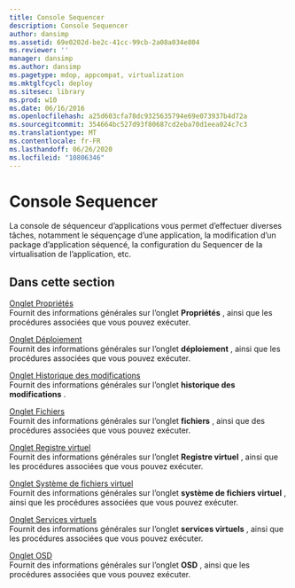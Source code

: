 ```yaml
---
title: Console Sequencer
description: Console Sequencer
author: dansimp
ms.assetid: 69e0202d-be2c-41cc-99cb-2a08a034e804
ms.reviewer: ''
manager: dansimp
ms.author: dansimp
ms.pagetype: mdop, appcompat, virtualization
ms.mktglfcycl: deploy
ms.sitesec: library
ms.prod: w10
ms.date: 06/16/2016
ms.openlocfilehash: a25d603cfa78dc9325635794e69e073937b4d72a
ms.sourcegitcommit: 354664bc527d93f80687cd2eba70d1eea024c7c3
ms.translationtype: MT
ms.contentlocale: fr-FR
ms.lasthandoff: 06/26/2020
ms.locfileid: "10806346"
---
```

# Console Sequencer


La console de séquenceur d’applications vous permet d’effectuer diverses tâches, notamment le séquençage d’une application, la modification d’un package d’application séquencé, la configuration du Sequencer de la virtualisation de l’application, etc.

## Dans cette section


<a href="" id="properties-tab"></a>[Onglet Propriétés](properties-tab-keep.md)  
Fournit des informations générales sur l’onglet **Propriétés** , ainsi que les procédures associées que vous pouvez exécuter.

<a href="" id="deployment-tab"></a>[Onglet Déploiement](deployment-tab.md)  
Fournit des informations générales sur l’onglet **déploiement** , ainsi que les procédures associées que vous pouvez exécuter.

<a href="" id="change-history-tab"></a>[Onglet Historique des modifications](change-history-tab-keep.md)  
Fournit des informations générales sur l’onglet **historique des modifications** .

<a href="" id="files-tab"></a>[Onglet Fichiers](files-tab-keep.md)  
Fournit des informations générales sur l’onglet **fichiers** , ainsi que des procédures associées que vous pouvez exécuter.

<a href="" id="virtual-registry-tab"></a>[Onglet Registre virtuel](virtual-registry-tab-keep.md)  
Fournit des informations générales sur l’onglet **Registre virtuel** , ainsi que les procédures associées que vous pouvez exécuter.

<a href="" id="virtual-file-system-tab"></a>[Onglet Système de fichiers virtuel](virtual-file-system-tab-keep.md)  
Fournit des informations générales sur l’onglet **système de fichiers virtuel** , ainsi que les procédures associées que vous pouvez exécuter.

<a href="" id="virtual-services-tab"></a>[Onglet Services virtuels](virtual-services-tab-keep.md)  
Fournit des informations générales sur l’onglet **services virtuels** , ainsi que les procédures associées que vous pouvez exécuter.

<a href="" id="osd-tab"></a>[Onglet OSD](osd-tab-keep.md)  
Fournit des informations générales sur l’onglet **OSD** , ainsi que les procédures associées que vous pouvez exécuter.

 

 





